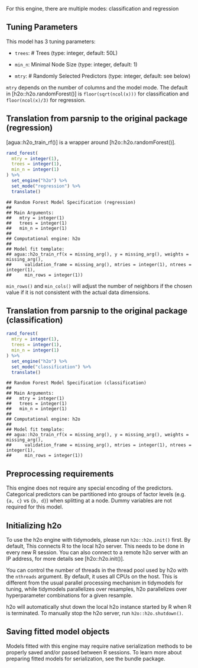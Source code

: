 


For this engine, there are multiple modes: classification and regression

## Tuning Parameters



This model has 3 tuning parameters:

- `trees`: # Trees (type: integer, default: 50L)

- `min_n`: Minimal Node Size (type: integer, default: 1)

- `mtry`: # Randomly Selected Predictors (type: integer, default: see below)

`mtry` depends on the number of columns and the model mode. The default in [h2o::h2o.randomForest()] is `floor(sqrt(ncol(x)))` for classification and `floor(ncol(x)/3)` for regression.

## Translation from parsnip to the original package (regression)

[agua::h2o_train_rf()] is a wrapper around [h2o::h2o.randomForest()]. 


``` r
rand_forest(
  mtry = integer(1),
  trees = integer(1),
  min_n = integer(1)
) %>%  
  set_engine("h2o") %>% 
  set_mode("regression") %>% 
  translate()
```

```
## Random Forest Model Specification (regression)
## 
## Main Arguments:
##   mtry = integer(1)
##   trees = integer(1)
##   min_n = integer(1)
## 
## Computational engine: h2o 
## 
## Model fit template:
## agua::h2o_train_rf(x = missing_arg(), y = missing_arg(), weights = missing_arg(), 
##     validation_frame = missing_arg(), mtries = integer(1), ntrees = integer(1), 
##     min_rows = integer(1))
```

`min_rows()` and `min_cols()` will adjust the number of neighbors if the chosen value if it is not consistent with the actual data dimensions.

## Translation from parsnip to the original package (classification)


``` r
rand_forest(
  mtry = integer(1),
  trees = integer(1),
  min_n = integer(1)
) %>% 
  set_engine("h2o") %>% 
  set_mode("classification") %>% 
  translate()
```

```
## Random Forest Model Specification (classification)
## 
## Main Arguments:
##   mtry = integer(1)
##   trees = integer(1)
##   min_n = integer(1)
## 
## Computational engine: h2o 
## 
## Model fit template:
## agua::h2o_train_rf(x = missing_arg(), y = missing_arg(), weights = missing_arg(), 
##     validation_frame = missing_arg(), mtries = integer(1), ntrees = integer(1), 
##     min_rows = integer(1))
```

## Preprocessing requirements


This engine does not require any special encoding of the predictors. Categorical predictors can be partitioned into groups of factor levels (e.g. `{a, c}` vs `{b, d}`) when splitting at a node. Dummy variables are not required for this model. 


## Initializing h2o 


To use the h2o engine with tidymodels, please run `h2o::h2o.init()` first. By default, This connects R to the local h2o server. This needs to be done in every new R session. You can also connect to a remote h2o server with an IP address, for more details see [h2o::h2o.init()]. 

You can control the number of threads in the thread pool used by h2o with the `nthreads` argument. By default, it uses all CPUs on the host. This is different from the usual parallel processing mechanism in tidymodels for tuning, while tidymodels parallelizes over resamples, h2o parallelizes over hyperparameter combinations for a given resample. 

h2o will automatically shut down the local h2o instance started by R when R is terminated. To manually stop the h2o server, run `h2o::h2o.shutdown()`. 

## Saving fitted model objects


Models fitted with this engine may require native serialization methods to be properly saved and/or passed between R sessions. To learn more about preparing fitted models for serialization, see the bundle package.
